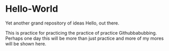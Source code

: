 # Hello-World
Yet another grand repository of ideas
Hello, out there. 

This is practice for practicing the practice of practice Githubbabubbing.
Perhaps one day this will be more than just practice and more of my mores will be shown here. 
